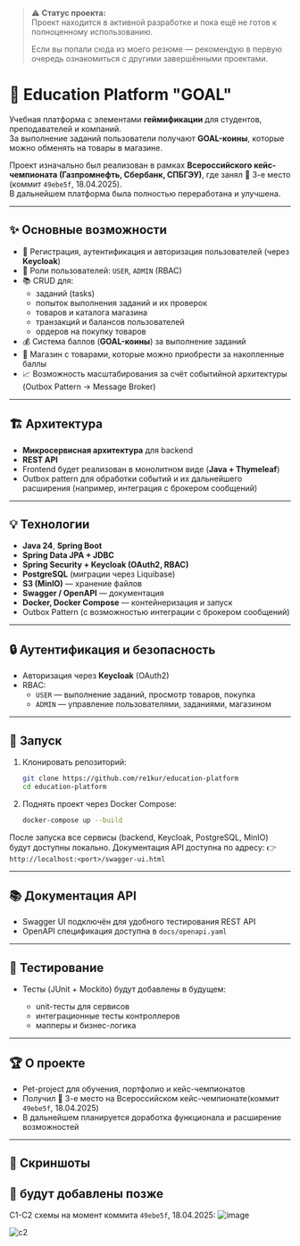 > ⚠️ **Статус проекта:**  
> Проект находится в активной разработке и пока ещё не готов к полноценному использованию.
>
> Если вы попали сюда из моего резюме — рекомендую в первую очередь ознакомиться с другими завершёнными проектами.


# 🎯 Education Platform "GOAL"

Учебная платформа с элементами **геймификации** для студентов, преподавателей и компаний.  
За выполнение заданий пользователи получают **GOAL-коины**, которые можно обменять на товары в магазине.

Проект изначально был реализован в рамках **Всероссийского кейс-чемпионата (Газпромнефть, Сбербанк, СПБГЭУ)**, где занял
🥉 3-е место (коммит `49ebe5f`, 18.04.2025).  
В дальнейшем платформа была полностью переработана и улучшена.

---

## ✨ Основные возможности

- 🔑 Регистрация, аутентификация и авторизация пользователей (через **Keycloak**)
- 👥 Роли пользователей: `USER`, `ADMIN` (RBAC)
- 📚 CRUD для:
    - заданий (tasks)
    - попыток выполнения заданий и их проверок
    - товаров и каталога магазина
    - транзакций и балансов пользователей
    - ордеров на покупку товаров
- 💰 Система баллов (**GOAL-коины**) за выполнение заданий
- 🛒 Магазин с товарами, которые можно приобрести за накопленные баллы
- 📈 Возможность масштабирования за счёт событийной архитектуры (Outbox Pattern → Message Broker)

---

## 🏗 Архитектура

- **Микросервисная архитектура** для backend
- **REST API**
- Frontend будет реализован в монолитном виде (**Java + Thymeleaf**)
- Outbox pattern для обработки событий и их дальнейшего расширения (например, интеграция с брокером сообщений)

---

## 💡 Технологии

- **Java 24**, **Spring Boot**
- **Spring Data JPA + JDBC**
- **Spring Security + Keycloak (OAuth2, RBAC)**
- **PostgreSQL** (миграции через Liquibase)
- **S3 (MinIO)** — хранение файлов
- **Swagger / OpenAPI** — документация
- **Docker, Docker Compose** — контейнеризация и запуск
- Outbox Pattern (с возможностью интеграции с брокером сообщений)

---

## 🔒 Аутентификация и безопасность

- Авторизация через **Keycloak** (OAuth2)
- RBAC:
    - `USER` — выполнение заданий, просмотр товаров, покупка
    - `ADMIN` — управление пользователями, заданиями, магазином

---

## 🚀 Запуск

1. Клонировать репозиторий:
   ```bash
   git clone https://github.com/re1kur/education-platform
   cd education-platform
    ```

2. Поднять проект через Docker Compose:

   ```bash
   docker-compose up --build
   ```

После запуска все сервисы (backend, Keycloak, PostgreSQL, MinIO) будут доступны локально.
Документация API доступна по адресу:
👉 `http://localhost:<port>/swagger-ui.html`

---

## 📚 Документация API

* Swagger UI подключён для удобного тестирования REST API
* OpenAPI спецификация доступна в `docs/openapi.yaml`

---

## 🧪 Тестирование

* Тесты (JUnit + Mockito) будут добавлены в будущем:

    * unit-тесты для сервисов
    * интеграционные тесты контроллеров
    * мапперы и бизнес-логика

---

## 🏆 О проекте

* Pet-project для обучения, портфолио и кейс-чемпионатов
* Получил 🥉 3-е место на Всероссийском кейс-чемпионате(коммит `49ebe5f`, 18.04.2025)
* В дальнейшем планируется доработка функционала и расширение возможностей

---

## 📸 Скриншоты

📌 будут добавлены позже
---


C1-C2 схемы на момент коммита `49ebe5f`, 18.04.2025:
![image](https://github.com/user-attachments/assets/d71f156f-7bf6-4b02-97c9-6f7240a84d6a)

![c2](https://github.com/user-attachments/assets/030f7d9c-a07a-4ecb-bf0a-cc74af5b32ec)
